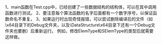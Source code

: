 1、main函数在Test.cpp中，已经创建了一些数据结构的结构体，可以在其中调用函数进行测试。
2、要注意每个算法函数的名字后面都有一个数字序号，以保证函数命名不重复。
3、如果运行时出现奇怪报错，可以尝试删除编译后的文件（如\x64目录下的Debug文件夹，以及\DataStructure\x64目录下还有一个Debug文件夹也要删）后重新运行。
例如，修改ElemType和SElemType的类型后就需要这样做。